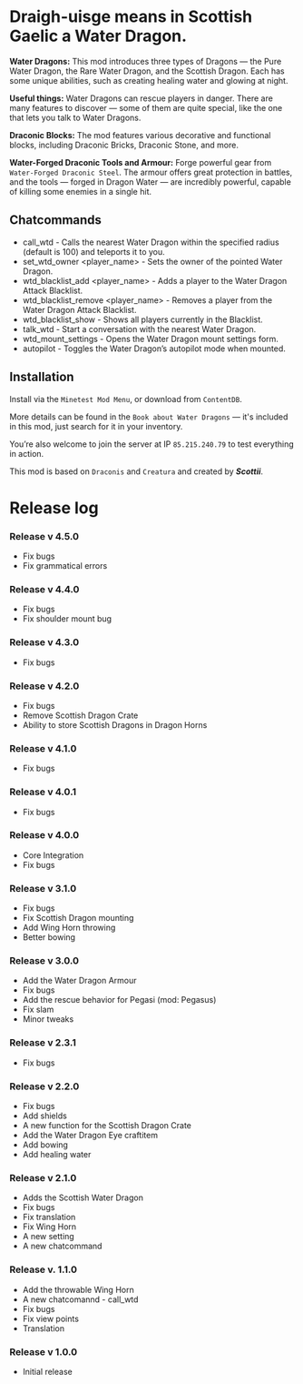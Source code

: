 # Draigh-uisge means in Scottish Gaelic a Water Dragon.

**Water Dragons:** This mod introduces three types of Dragons — the Pure Water Dragon, the Rare Water Dragon, and the Scottish Dragon. Each has some unique abilities, such as creating healing water and glowing at night.

**Useful things:** Water Dragons can rescue players in danger. There are many features to discover — some of them are quite special, like the one that lets you talk to Water Dragons.

**Draconic Blocks:** The mod features various decorative and functional blocks, including Draconic Bricks, Draconic Stone, and more.

**Water-Forged Draconic Tools and Armour:** Forge powerful gear from `Water-Forged Draconic Steel`. The armour offers great protection in battles, and the tools — forged in Dragon Water — are incredibly powerful, capable of killing some enemies in a single hit.

## Chatcommands
- call_wtd <radius> - Calls the nearest Water Dragon within the specified radius (default is 100) and teleports it to you.
- set_wtd_owner <player_name> - Sets the owner of the pointed Water Dragon.
- wtd_blacklist_add <player_name> - Adds a player to the Water Dragon Attack Blacklist.
- wtd_blacklist_remove <player_name> - Removes a player from the Water Dragon Attack Blacklist.
- wtd_blacklist_show - Shows all players currently in the Blacklist.
- talk_wtd - Start a conversation with the nearest Water Dragon.
- wtd_mount_settings - Opens the Water Dragon mount settings form.
- autopilot - Toggles the Water Dragon’s autopilot mode when mounted.

## Installation
Install via the `Minetest Mod Menu`, or download from `ContentDB`.

More details can be found in the `Book about Water Dragons` — it's included in this mod, just search for it in your inventory.
	
You’re also welcome to join the server at IP `85.215.240.79` to test everything in action.

This mod is based on `Draconis` and `Creatura` and created by ***Scottii***.

# Release log

### Release v 4.5.0
- Fix bugs
- Fix grammatical errors

### Release v 4.4.0
- Fix bugs
- Fix shoulder mount bug

### Release v 4.3.0
- Fix bugs

### Release v 4.2.0
- Fix bugs
- Remove Scottish Dragon Crate
- Ability to store Scottish Dragons in Dragon Horns

### Release v 4.1.0
- Fix bugs

### Release v 4.0.1
- Fix bugs

### Release v 4.0.0
- Core Integration
- Fix bugs

### Release v 3.1.0
- Fix bugs
- Fix Scottish Dragon mounting
- Add Wing Horn throwing
- Better bowing

### Release v 3.0.0
- Add the Water Dragon Armour
- Fix bugs
- Add the rescue behavior for Pegasi (mod: Pegasus)
- Fix slam
- Minor tweaks

### Release v 2.3.1
- Fix bugs

### Release v 2.2.0
- Fix bugs
- Add shields
- A new function for the Scottish Dragon Crate
- Add the Water Dragon Eye craftitem
- Add bowing
- Add healing water

### Release v 2.1.0
- Adds the Scottish Water Dragon
- Fix bugs
- Fix translation
- Fix Wing Horn
- A new setting
- A new chatcommand

### Release v. 1.1.0
- Add the throwable Wing Horn
- A new chatcomannd - call_wtd
- Fix bugs
- Fix view points
- Translation

### Release v 1.0.0
- Initial release